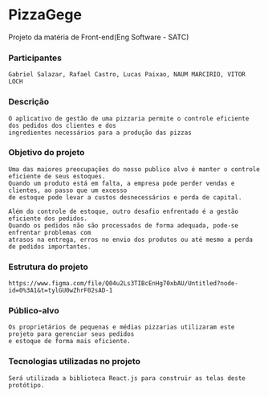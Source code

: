# PizzaGege
Projeto da matéria de Front-end(Eng Software - SATC)

### Participantes
    Gabriel Salazar, Rafael Castro, Lucas Paixao, NAUM MARCIRIO, VITOR LOCH

### Descrição
    O aplicativo de gestão de uma pizzaria permite o controle eficiente dos pedidos dos clientes e dos 
    ingredientes necessários para a produção das pizzas

### Objetivo do projeto 
    Uma das maiores preocupações do nosso publico alvo é manter o controle eficiente de seus estoques. 
    Quando um produto está em falta, a empresa pode perder vendas e clientes, ao passo que um excesso 
    de estoque pode levar a custos desnecessários e perda de capital.

    Além do controle de estoque, outro desafio enfrentado é a gestão eficiente dos pedidos. 
    Quando os pedidos não são processados de forma adequada, pode-se enfrentar problemas com
    atrasos na entrega, erros no envio dos produtos ou até mesmo a perda de pedidos importantes.

### Estrutura do projeto
    https://www.figma.com/file/Q04u2Ls3TIBcEnHg70xbAU/Untitled?node-id=0%3A1&t=tylGU0wZhrF02sAD-1

### Público-alvo
    Os proprietários de pequenas e médias pizzarias utilizaram este projeto para gerenciar seus pedidos 
    e estoque de forma mais eficiente.

### Tecnologias utilizadas no projeto
    Será utilizada a biblioteca React.js para construir as telas deste protótipo.
